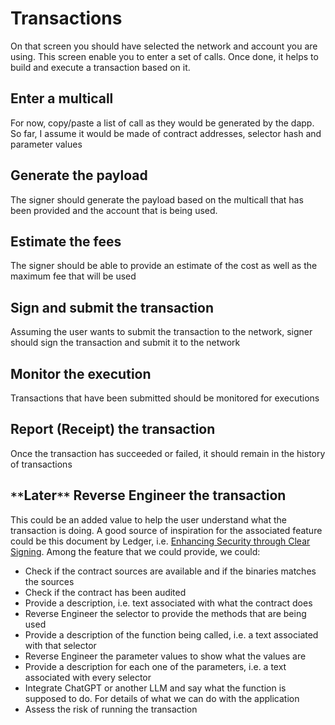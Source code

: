 # Transactions

On that screen you should have selected the network and account you are using.
This screen enable you to enter a set of calls. Once done, it helps to build and
execute a transaction based on it.

## Enter a multicall

For now, copy/paste a list of call as they would be generated by the dapp. So
far, I assume it would be made of contract addresses, selector hash and
parameter values

## Generate the payload

The signer should generate the payload based on the multicall that has been
provided and the account that is being used.

## Estimate the fees

The signer should be able to provide an estimate of the cost as well as the
maximum fee that will be used

## Sign and submit the transaction

Assuming the user wants to submit the transaction to the network, signer should
sign the transaction and submit it to the network

## Monitor the execution

Transactions that have been submitted should be monitored for executions

## Report (Receipt) the transaction

Once the transaction has succeeded or failed, it should remain in the history of
transactions

## `**`Later`**` Reverse Engineer the transaction

This could be an added value to help the user understand what the transaction is
doing. A good source of inspiration for the associated feature could be this
document by Ledger, i.e.
[Enhancing Security through Clear Signing](https://developers.ledger.com/docs/clear-signing/getting-started).
Among the feature that we could provide, we could:

- Check if the contract sources are available and if the binaries matches the
  sources
- Check if the contract has been audited
- Provide a description, i.e. text associated with what the contract does
- Reverse Engineer the selector to provide the methods that are being used
- Provide a description of the function being called, i.e. a text associated
  with that selector
- Reverse Engineer the parameter values to show what the values are
- Provide a description for each one of the parameters, i.e. a text associated
  with every selector
- Integrate ChatGPT or another LLM and say what the function is supposed to do.
  For details of what we can do with the application
- Assess the risk of running the transaction
